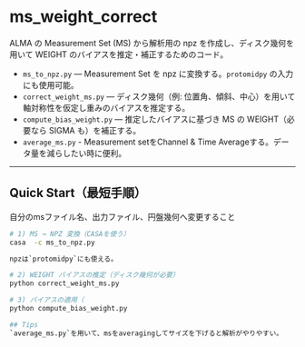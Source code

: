 # ms_weight_correct

ALMA の Measurement Set (MS) から解析用の npz を作成し、ディスク幾何を用いて WEIGHT のバイアスを推定・補正するためのコード。

* `ms_to_npz.py` — Measurement Set を npz に変換する。`protomidpy` の入力にも使用可能。
* `correct_weight_ms.py` — ディスク幾何（例: 位置角、傾斜、中心）を用いて軸対称性を仮定し重みのバイアスを推定する。
* `compute_bias_weight.py` — 推定したバイアスに基づき MS の WEIGHT（必要なら SIGMA も）を補正する。
* `average_ms.py` - Measurement setをChannel & Time Averageする。データ量を減らしたい時に便利。

---


## Quick Start（最短手順）

自分のmsファイル名、出力ファイル、円盤幾何へ変更すること

```bash
# 1) MS → NPZ 変換（CASAを使う）
casa  -c ms_to_npz.py

npzは`protomidpy`にも使える。

# 2) WEIGHT バイアスの推定（ディスク幾何が必要）
python correct_weight_ms.py

# 3) バイアスの適用（
python compute_bias_weight.py

## Tips
`average_ms.py`を用いて、msをaveragingしてサイズを下げると解析がやりやすい。


